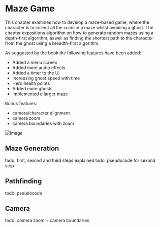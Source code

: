 # Maze Game
This chapter examines how to develop a maze-based game, where the character is to collect all the coins in a maze whilst avoiding a ghost. The chapter expositions algorithm on how to generate random mazes using a depth-first algorithm, aswell as finding the shortest path to the character from  the ghost using a breadth-first algorithm

As suggested by the book the following features have been added:
* Added a menu screen
* Added more audio effects
* Added a timer to the UI
* Increasing ghost speed with time
* Hero health points
* Added more ghosts
* Implemented a larger maze

Bonus features:
* camera/character alignment
* camera zoom
* camera boundaries with zoom

![image](https://user-images.githubusercontent.com/4059636/64230245-8aee7d80-ceec-11e9-8ff1-414dbc0569d5.png)

## Maze Generation
todo: first, sexond and third steps explained
todo: pseudocode for sexond step

## Pathfinding
todo: pseudocode

## Camera
todo: camera zoom + camera boundaries